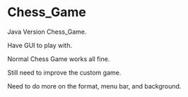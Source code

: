 # Chess_Game

Java Version Chess_Game.

Have GUI to play with.

Normal Chess Game works all fine.

Still need to improve the custom game.

Need to do more on the format, menu bar, and background.
